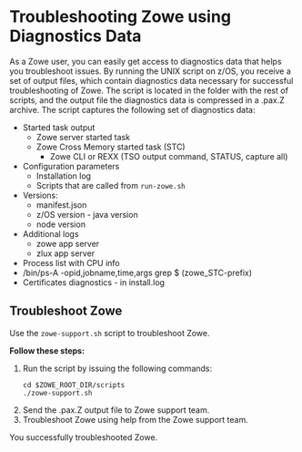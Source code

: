 # Troubleshooting Zowe using Diagnostics Data

As a Zowe user, you can easily get access to diagnostics data that helps you troubleshoot issues. By running the UNIX script on z/OS, you receive a set of output files, which contain diagnostics data necessary for successful troubleshooting of Zowe. The script is located in the folder with the rest of scripts, and the output file the diagnostics data is compressed in a .pax.Z archive. The script captures the following set of diagnostics data:

 - Started task output
    - Zowe server started task
    - Zowe Cross Memory started task (STC)
        - Zowe CLI or REXX (TSO output command, STATUS, capture all)
 - Configuration parameters
     - Installation log
     - Scripts that are called from `run-zowe.sh`
 - Versions:
    - manifest.json
    - z/OS version
    - java version
    - node version
 - Additional logs
    - zowe app server 
    - zlux app server
 - Process list with CPU info
 - /bin/ps-A -opid,jobname,time,args grep $ (zowe_STC-prefix)
 - Certificates diagnostics - in install.log 

## Troubleshoot Zowe

Use the `zowe-support.sh` script to troubleshoot Zowe.

**Follow these steps:**

1. Run the script by issuing the following commands:
   ```
   cd $ZOWE_ROOT_DIR/scripts
   ./zowe-support.sh
   ```
2. Send the .pax.Z output file to Zowe support team.
3. Troubleshoot Zowe using help from the Zowe support team.

You successfully troubleshooted Zowe.
